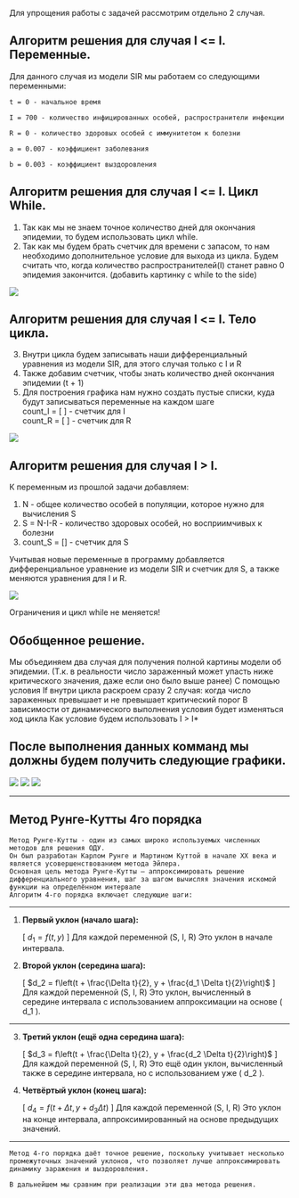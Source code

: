 Для упрощения работы с задачей рассмотрим отдельно 2 случая.  
## Алгоритм решения для случая I <= I. Переменные.

   Для данного случая из модели SIR мы работаем со следующими переменными:
    
    t = 0 - начальное время  
    
    I = 700 - количество инфицированных особей, распространители инфекции  
    
    R = 0 - количество здоровых особей с иммунитетом к болезни  
    
    a = 0.007 - коэффициент заболевания
    
    b = 0.003 - коэффициент выздоровления

## Алгоритм решения для случая I <= I. Цикл While.

   1. Так как мы не знаем точное количество дней для окончания эпидемии, то будем использовать цикл while. 
   2. Так как мы будем брать счетчик для времени с запасом, то нам необходимо дополнительное условие для выхода из цикла. Будем считать что, когда количество распространителей(I) станет равно 0 эпидемия закончится. (добавить картинку с while to the side)

   ![](./image/4.jpg)


## Алгоритм решения для случая I <= I. Тело цикла.

  3. Внутри цикла будем записывать наши дифференциальный уравнения из модели SIR, для этого случая только с I и R  
  4. Также добавим счетчик, чтобы знать количество дней окончания эпидемии (t + 1)
  5. Для построения графика нам нужно создать пустые списки, куда будут записываться переменные на каждом шаге  
        count_I = [ ] - счетчик для I  
        count_R = [ ] - счетчик для R 
    
![](./image/5.jpg)

## Алгоритм решения для случая I > I.

  К переменным из прошлой задачи добавляем:   
  1. N - общее количество особей в популяции, которое нужно для вычисления S  
  2. S = N-I-R - количество здоровых особей, но восприимчивых к болезни  
  3. count_S = [] - счетчик для S
  
  Учитывая новые переменные в программу добавляется дифференциальное уравнение из модели SIR и счетчик для S, а также меняются уравнения для I и R. 

![](./image/6.jpg)
  
  Ограничения и цикл while не меняется! 



## Обобщенное решение.

  Мы объединяем два случая для получения полной картины модели об эпидемии. (Т.к. в реальности число зараженный может упасть ниже критического значения, даже если оно было выше ранее)
  С помощью условия If внутри цикла раскроем сразу 2 случая: когда число зараженных превышает и не превышает критический порог
  В зависимости от динамического выполнения условия будет изменяться ход цикла 
  Как условие будем использовать I > I*

## После выполнения данных комманд мы должны будем получить следующие графики.

![](./image/1.jpg)
![](./image/2.jpg)
![](./image/3.jpg)


---

## Метод Рунге-Кутты 4го порядка

    Метод Рунге-Кутты - один из самых широко используемых численных методов для решения ОДУ.
    Он был разработан Карлом Рунге и Мартином Куттой в начале XX века и является усовершенствованием метода Эйлера.
    Основная цель метода Рунге-Кутты — аппроксимировать решение дифференциального уравнения, шаг за шагом вычисляя значения искомой функции на определённом интервале
    Алгоритм 4-го порядка включает следующие шаги:

---

1. **Первый уклон (начало шага):**

   \[
   $d_1 = f(t, y)$
   \]
   Для каждой переменной (S, I, R)
   Это уклон в начале интервала.


2. **Второй уклон (середина шага):**

   \[
   $d_2 = f\left(t + \frac{\Delta t}{2}, y + \frac{d_1 \Delta t}{2}\right)$
   \]
   Для каждой переменной (S, I, R)
   Это уклон, вычисленный в середине интервала с использованием аппроксимации на основе \( d_1 \).

---

3. **Третий уклон (ещё одна середина шага):**

   \[
   $d_3 = f\left(t + \frac{\Delta t}{2}, y + \frac{d_2 \Delta t}{2}\right)$
   \]
   Для каждой переменной (S, I, R)
   Это ещё один уклон, вычисленный также в середине интервала, но с использованием уже \( d_2 \).


4. **Четвёртый уклон (конец шага):**

   \[
   $d_4 = f(t + \Delta t, y + d_3 \Delta t)$
   \]
   Для каждой переменной (S, I, R)
   Это уклон на конце интервала, аппроксимированный на основе предыдущих значений.
    
---
    Метод 4-го порядка даёт точное решение, поскольку учитывает несколько промежуточных значений уклонов, что позволяет лучше аппроксимировать динамику заражения и выздоровления.
    
    В дальнейшем мы сравним при реализации эти два метода решения. 
    